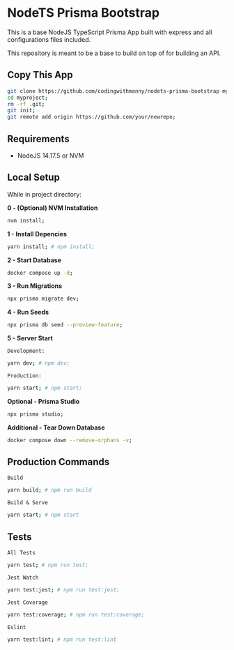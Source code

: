 # NodeTS Prisma Bootstrap

This is a base NodeJS TypeScript Prisma App built with express and all
configurations files included.

This repository is meant to be a base to build on top of for building an API.

## Copy This App

```bash
git clone https://github.com/codingwithmanny/nodets-prisma-bootstrap myproject;
cd myproject;
rm -rf .git;
git init;
git remote add origin https://github.com/your/newrepo;
```

## Requirements

- NodeJS 14.17.5 or NVM

## Local Setup

While in project directory:

**0 - (Optional) NVM Installation**

```bash
nvm install;
```

**1 - Install Depencies**

```bash
yarn install; # npm install;
```

**2 - Start Database**

```bash
docker compose up -d;
```

**3 - Run Migrations**

```bash
npx prisma migrate dev;
```

**4 - Run Seeds**

```bash
npx prisma db seed --preview-feature;
```

**5 - Server Start**

`Development:`

```bash
yarn dev; # npm dev;
```

`Production:`

```bash
yarn start; # npm start;
```

**Optional - Prisma Studio**

```bash
npx prisma studio;
```

**Additional - Tear Down Database**

```bash
docker compose down --remove-orphans -v;
```

## Production Commands

`Build`

```bash
yarn build; # npm run build
```

`Build & Serve`

```bash
yarn start; # npm start
```

## Tests

`All Tests`

```bash
yarn test; # npm run test;
```

`Jest Watch`

```bash
yarn test:jest; # npm run test:jest;
```

`Jest Coverage`

```bash
yarn test:coverage; # npm run test:coverage;
```

`Eslint`

```bash
yarn test:lint; # npm run test:lint
```
